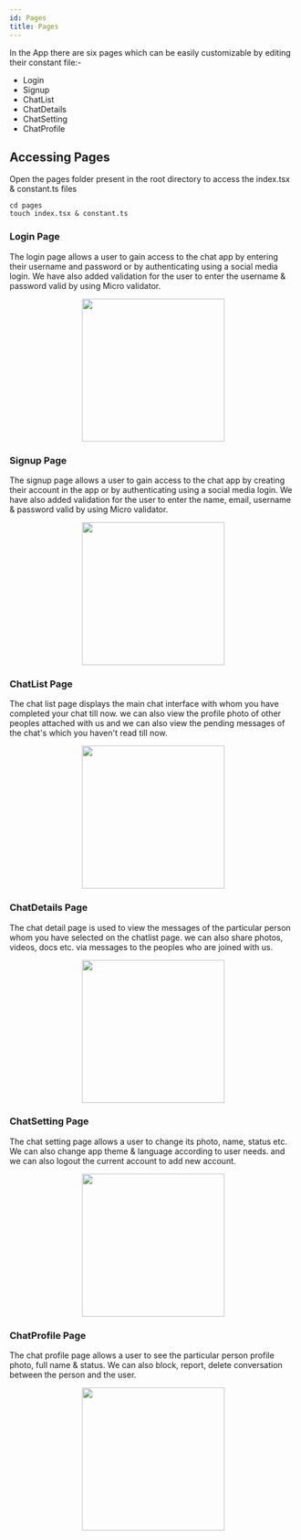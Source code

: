 ```yaml
---
id: Pages
title: Pages
---
```


In the App there are six pages which can be easily customizable by editing their constant file:-
* Login
* Signup
* ChatList
* ChatDetails
* ChatSetting
* ChatProfile

## Accessing Pages
Open the pages folder present in the root directory to access the index.tsx & constant.ts files

```
cd pages
touch index.tsx & constant.ts
```

### Login Page
The login page allows a user to gain access to the chat app by entering their username and password or by authenticating using a social media login.
We have also added validation for the user to enter the username & password valid by using Micro validator.

<p align="center">
  <img width="250" src="../../img/undraw_note_list.svg">
</p>

### Signup Page
The signup page allows a user to gain access to the chat app by creating their account in the app or by authenticating using a social media login.
We have also added validation for the user to enter the name, email, username & password valid by using Micro validator.

<p align="center">
  <img width="250" src="../../img/undraw_online.svg">
</p>

### ChatList Page
The chat list page displays the main chat interface with whom you have completed your chat till now.
we can also view the profile photo of other peoples attached with us and we can also view the pending messages of the chat's which you haven't read till now.

<p align="center">
  <img width="250" src="../../img/undraw_note_list.svg">
</p>

### ChatDetails Page
The chat detail page is used to view the messages of the particular person whom you have selected on the chatlist page.
we can also share photos, videos, docs etc. via messages to the peoples who are joined with us.

<p align="center">
  <img width="250" src="../../img/undraw_online.svg">
</p>

### ChatSetting Page
The chat setting page allows a user to change its photo, name, status etc.
We can also change app theme & language according to user needs.
and we can also logout the current account to add new account.

<p align="center">
  <img width="250" src="../../img/undraw_note_list.svg">
</p>

### ChatProfile Page
The chat profile page allows a user to see the particular person profile photo, full name & status.
We can also block, report, delete conversation between the person and the user.

<p align="center">
  <img width="250" src="../../img/undraw_online.svg">
</p>

